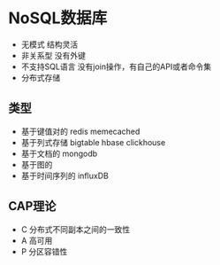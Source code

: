 # NoSQL数据库
* 无模式  结构灵活
* 非关系型  没有外键
* 不支持SQL语言  没有join操作，有自己的API或者命令集
* 分布式存储

## 类型
* 基于键值对的 redis memecached
* 基于列式存储 bigtable hbase clickhouse
* 基于文档的 mongodb
* 基于图的
* 基于时间序列的  influxDB


## CAP理论
* C 分布式不同副本之间的一致性
* A 高可用 
* P 分区容错性

